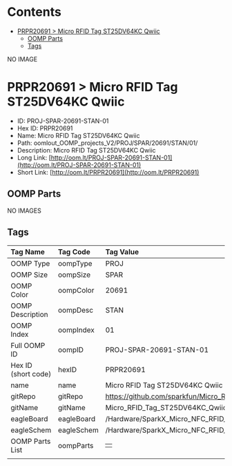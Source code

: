 



Contents
========

* [PRPR20691 > Micro RFID Tag ST25DV64KC Qwiic](#prpr20691--micro-rfid-tag-st25dv64kc-qwiic)
	* [OOMP Parts](#oomp-parts)
	* [Tags](#tags)
  
NO IMAGE  
# PRPR20691 > Micro RFID Tag ST25DV64KC Qwiic

- ID: PROJ-SPAR-20691-STAN-01
- Hex ID: PRPR20691
- Name: Micro RFID Tag ST25DV64KC Qwiic
- Path: oomlout_OOMP_projects_V2/PROJ/SPAR/20691/STAN/01/
- Description: Micro RFID Tag ST25DV64KC Qwiic
- Long Link: [http://oom.lt/PROJ-SPAR-20691-STAN-01](http://oom.lt/PROJ-SPAR-20691-STAN-01)
- Short Link: [http://oom.lt/PRPR20691](http://oom.lt/PRPR20691)

## OOMP Parts
  
NO IMAGES  
## Tags
  

|Tag Name|Tag Code|Tag Value|
| :--- | :--- | :--- |
|OOMP Type|oompType|PROJ|
|OOMP Size|oompSize|SPAR|
|OOMP Color|oompColor|20691|
|OOMP Description|oompDesc|STAN|
|OOMP Index|oompIndex|01|
|Full OOMP ID|oompID|PROJ-SPAR-20691-STAN-01|
|Hex ID (short code)|hexID|PRPR20691|
|name|name|Micro RFID Tag ST25DV64KC Qwiic|
|gitRepo|gitRepo|https://github.com/sparkfun/Micro_RFID_Tag_ST25DV64KC_Qwiic|
|gitName|gitName|Micro_RFID_Tag_ST25DV64KC_Qwiic|
|eagleBoard|eagleBoard|/Hardware/SparkX_Micro_NFC_RFID_Tag.brd|
|eagleSchem|eagleSchem|/Hardware/SparkX_Micro_NFC_RFID_Tag.sch|
|OOMP Parts List|oompParts|<table><tr><td></td></tr></table>|
||||
